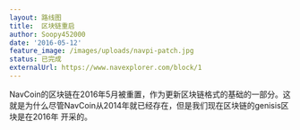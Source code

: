 ```yaml
---
layout: 路线图
title:  区块链重启
author: Soopy452000
date: '2016-05-12'
feature_image: /images/uploads/navpi-patch.jpg
status: 已完成
externalUrl: https://www.navexplorer.com/block/1
---
```


NavCoin的区块链在2016年5月被重置，作为更新区块链格式的基础的一部分。这就是为什么尽管NavCoin从2014年就已经存在，但是我们现在区块链的genisis区块是在2016年&nbsp;开采的。
